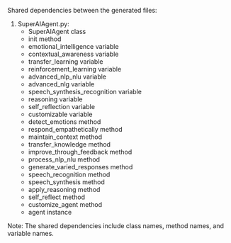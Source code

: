 Shared dependencies between the generated files:

1. SuperAIAgent.py:
   - SuperAIAgent class
   - init method
   - emotional_intelligence variable
   - contextual_awareness variable
   - transfer_learning variable
   - reinforcement_learning variable
   - advanced_nlp_nlu variable
   - advanced_nlg variable
   - speech_synthesis_recognition variable
   - reasoning variable
   - self_reflection variable
   - customizable variable
   - detect_emotions method
   - respond_empathetically method
   - maintain_context method
   - transfer_knowledge method
   - improve_through_feedback method
   - process_nlp_nlu method
   - generate_varied_responses method
   - speech_recognition method
   - speech_synthesis method
   - apply_reasoning method
   - self_reflect method
   - customize_agent method
   - agent instance

Note: The shared dependencies include class names, method names, and variable names.